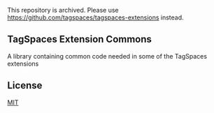 This repository is archived. Please use https://github.com/tagspaces/tagspaces-extensions instead.

## TagSpaces Extension Commons

A library containing common code needed in some of the TagSpaces extensions

## License

[MIT](https://github.com/tagspaces/viewerHTML/blob/master/LICENSE.txt)
